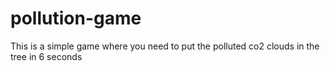 # pollution-game
This is a simple game where you need to put the polluted co2 clouds in the tree in 6 seconds
